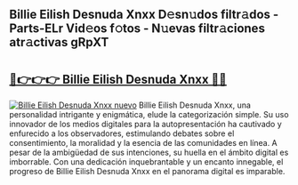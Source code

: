 ## Billie Eilish Desnuda Xnxx D𝚎sn𝚞dos filtr𝚊dos - Parts-ELr Vid𝚎os f𝚘tos - N𝚞evas filtr𝚊ciones atr𝚊ctivas gRpXT

# <h2><a href="http://mbc1ba.tromn.icu/?c=Billie+Eilish+Desnuda+Xnxx">🔗👉👉👉 Billie Eilish Desnuda Xnxx 🔗🔗</a></h2>

[![Billie Eilish Desnuda Xnxx nuevo](https://i.imgur.com/pEAQMta.gif)](http://mbc1ba.tromn.icu/?c=Billie+Eilish+Desnuda+Xnxx)
Billie Eilish Desnuda Xnxx, una personalidad intrigante y enigmática, elude la categorización simple. Su uso innovador de los medios digitales para la autopresentación ha cautivado y enfurecido a los observadores, estimulando debates sobre el consentimiento, la moralidad y la esencia de las comunidades en línea. A pesar de la ambigüedad de sus intenciones, su huella en el ámbito digital es imborrable. Con una dedicación inquebrantable y un encanto innegable, el progreso de Billie Eilish Desnuda Xnxx en el panorama digital es imparable.
